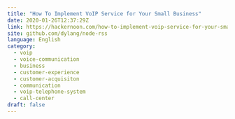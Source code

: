 ```yaml
---
title: "How To Implement VoIP Service for Your Small Business"
date: 2020-01-26T12:37:29Z
link: https://hackernoon.com/how-to-implement-voip-service-for-your-small-business-50fn36cm?source=rss&utm_medium=RSS&utm_source=news.12bit.vn
site: github.com/dylang/node-rss
language: English
category:
  - voip
  - voice-communication
  - business
  - customer-experience
  - customer-acquisiton
  - communication
  - voip-telephone-system
  - call-center
draft: false
---
```

